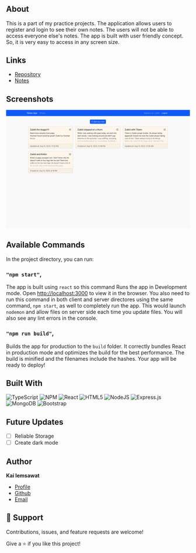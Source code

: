 <h1 align="center"><project-name></h1>

<p align="center"><project-description></p>

## About

This is a part of my practice projects. The application allows users to register and login to see their own notes. The users will not be able to access everyone else's notes. The app is built with user friendly concept. So, it is very easy to access in any screen size.

## Links

-   [Repository](https://github.com/KaiIemsawat/ts-notes-app "Notes-app")
-   [Notes](http://54.89.66.246/ "Notes")

## Screenshots

![screenshot](/server/uploads/notes.png "screenshot")

## Available Commands

In the project directory, you can run:

### `"npm start"`,

The app is built using `react` so this command Runs the app in Development mode. Open [http://localhost:3000](http://localhost:5173) to view it in the browser. You also need to run this command in both client and server directores using the same command, `npm start`, as well to completely run the app. This would launch `nodemon` and allow files on server side each time you update files. You will also see any lint errors in the console.

### `"npm run build"`,

Builds the app for production to the `build` folder. It correctly bundles React in production mode and optimizes the build for the best performance. The build is minified and the filenames include the hashes. Your app will be ready to deploy!

## Built With

![TypeScript](https://img.shields.io/badge/typescript-%23007ACC.svg?style=for-the-badge&logo=typescript&logoColor=white)
![NPM](https://img.shields.io/badge/NPM-%23CB3837.svg?style=for-the-badge&logo=npm&logoColor=white)
![React](https://img.shields.io/badge/react-%2320232a.svg?style=for-the-badge&logo=react&logoColor=%2361DAFB)
![HTML5](https://img.shields.io/badge/html5-%23E34F26.svg?style=for-the-badge&logo=html5&logoColor=white)
![NodeJS](https://img.shields.io/badge/node.js-6DA55F?style=for-the-badge&logo=node.js&logoColor=white)
![Express.js](https://img.shields.io/badge/express.js-%23404d59.svg?style=for-the-badge&logo=express&logoColor=%2361DAFB)
![MongoDB](https://img.shields.io/badge/MongoDB-%234ea94b.svg?style=for-the-badge&logo=mongodb&logoColor=white)
![Bootstrap](https://img.shields.io/badge/bootstrap-%238511FA.svg?style=for-the-badge&logo=bootstrap&logoColor=white)

## Future Updates

-   [ ] Reliable Storage
-   [ ] Create dark mode

## Author

**Kai Iemsawat**

-   [Profile](https://kai-portfolio.tech/ "kai iemsawat")
-   [Github](https://github.com/KaiIemsawat "github")
-   [Email](mailto:kaiiemsawat@gmail.com "mail me")

## 🤝 Support

Contributions, issues, and feature requests are welcome!

Give a ⭐️ if you like this project!

